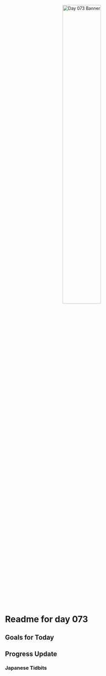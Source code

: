 <div align="center">
 <img src="../Images/image_073.jpg" alt="Day 073 Banner" width="50%">
</div>

# Readme for day 073

## Goals for Today

## Progress Update

### Japanese Tidbits

